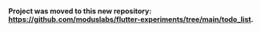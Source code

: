 #### Project was moved to this new repository: https://github.com/moduslabs/flutter-experiments/tree/main/todo_list.
